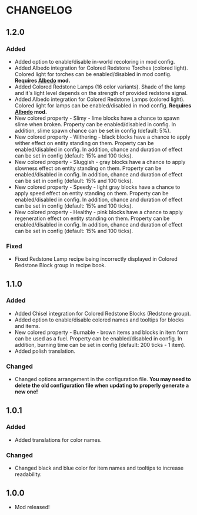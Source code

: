 # CHANGELOG
## 1.2.0
### Added
- Added option to enable/disable in-world recoloring in mod config.
- Added Albedo integration for Colored Redstone Torches (colored light). Colored light for torches can be enabled/disabled in mod config. **Requires [Albedo](https://minecraft.curseforge.com/projects/albedo) mod.**
- Added Colored Redstone Lamps (16 color variants). Shade of the lamp and it's light level depends on the strength of provided redstone signal.
- Added Albedo integration for Colored Redstone Lamps (colored light). Colored light for lamps can be enabled/disabled in mod config. **Requires [Albedo](https://minecraft.curseforge.com/projects/albedo) mod.**
- New colored property - Slimy - lime blocks have a chance to spawn slime when broken. Property can be enabled/disabled in config. In addition, slime spawn chance can be set in config (default: 5%).
- New colored property - Withering - black blocks have a chance to apply wither effect on entity standing on them. Property can be enabled/disabled in config. In addition, chance and duration of effect can be set in config (default: 15% and 100 ticks).
- New colored property - Sluggish - gray blocks have a chance to apply slowness effect on entity standing on them. Property can be enabled/disabled in config. In addition, chance and duration of effect can be set in config (default: 15% and 100 ticks).
- New colored property - Speedy - light gray blocks have a chance to apply speed effect on entity standing on them. Property can be enabled/disabled in config. In addition, chance and duration of effect can be set in config (default: 15% and 100 ticks).
- New colored property - Healthy - pink blocks have a chance to apply regeneration effect on entity standing on them. Property can be enabled/disabled in config. In addition, chance and duration of effect can be set in config (default: 15% and 100 ticks).
### Fixed
- Fixed Redstone Lamp recipe being incorrectly displayed in Colored Redstone Block group in recipe book.
## 1.1.0
### Added
- Added Chisel integration for Colored Redstone Blocks (Redstone group).
- Added option to enable/disable colored names and tooltips for blocks and items.
- New colored property - Burnable - brown items and blocks in item form can be used as a fuel. Property can be enabled/disabled in config. In addition, burning time can be set in config (default: 200 ticks - 1 item).
- Added polish translation.
### Changed
- Changed options arrangement in the configuration file. **You may need to delete the old configuration file when updating to properly generate a new one!**
## 1.0.1
### Added
- Added translations for color names.
### Changed
- Changed black and blue color for item names and tooltips to increase readability.
## 1.0.0
- Mod released!